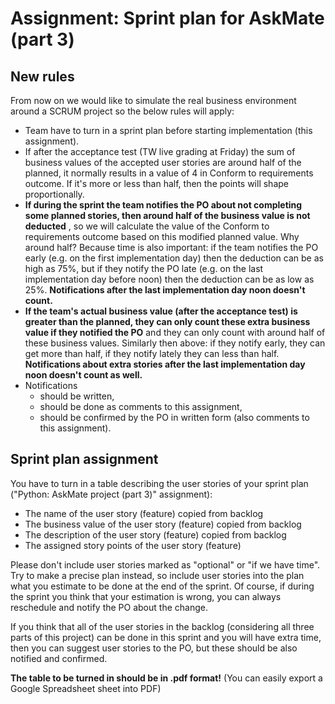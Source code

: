# Assignment: Sprint plan for AskMate (part 3)

## New rules

From now on we would like to simulate the real business environment around a SCRUM project so the below rules will apply:

  * Team have to turn in a sprint plan before starting implementation (this assignment).
  * If after the acceptance test (TW live grading at Friday) the sum of business values of the accepted user stories are around half of the planned, it normally results in a value of 4 in Conform to requirements outcome. If it's more or less than half, then the points will shape proportionally.
  * **If during the sprint the team notifies the PO about not completing some planned stories, then around half of the business value is not deducted** , so we will calculate the value of the Conform to requirements outcome based on this modified planned value. Why around half? Because time is also important: if the team notifies the PO early (e.g. on the first implementation day) then the deduction can be as high as 75%, but if they notify the PO late (e.g. on the last implementation day before noon) then the deduction can be as low as 25%. **Notifications after the last implementation day noon doesn't count.**
  * **If the team's actual business value (after the acceptance test) is greater than the planned, they can only count these extra business value if they notified the PO** and they can only count with around half of these business values. Similarly then above: if they notify early, they can get more than half, if they notify lately they can less than half. **Notifications about extra stories after the last implementation day noon doesn't count as well.**
  * Notifications 
    * should be written,
    * should be done as comments to this assignment,
    * should be confirmed by the PO in written form (also comments to this assignment).



## Sprint plan assignment

You have to turn in a table describing the user stories of your sprint plan ("Python: AskMate project (part 3)" assignment):

  * The name of the user story (feature) copied from backlog
  * The business value of the user story (feature) copied from backlog
  * The description of the user story (feature) copied from backlog
  * The assigned story points of the user story (feature)



Please don't include user stories marked as "optional" or "if we have time". Try to make a precise plan instead, so include user stories into the plan what you estimate to be done at the end of the sprint. Of course, if during the sprint you think that your estimation is wrong, you can always reschedule and notify the PO about the change.

If you think that all of the user stories in the backlog (considering all three parts of this project) can be done in this sprint and you will have extra time, then you can suggest user stories to the PO, but these should be also notified and confirmed.

**The table to be turned in should be in .pdf format!** (You can easily export a Google Spreadsheet sheet into PDF)



